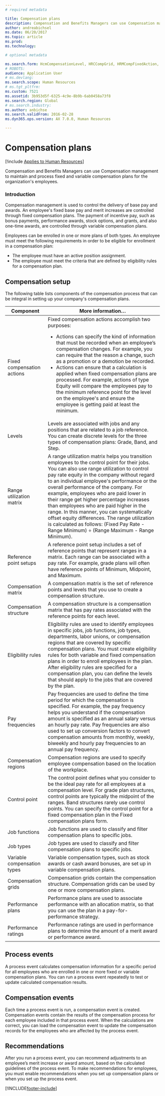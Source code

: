 ```yaml
---
# required metadata

title: Compensation plans
description: Compensation and Benefits Managers can use Compensation management to maintain and process fixed and variable compensation plans for the organization's employees.
author: andreabichsel
ms.date: 06/20/2017
ms.topic: article
ms.prod: 
ms.technology: 

# optional metadata

ms.search.form: HcmCompensationLevel, HRCCompGrid, HRMCompFixedAction, HRMCompFixedBudget, HRMCompFixedPlanTable, HcmCompensationWorkspace
# ROBOTS: 
audience: Application User
# ms.devlang: 
ms.search.scope: Human Resources
# ms.tgt_pltfrm: 
ms.custom: 7521
ms.assetid: 3b953d5f-6325-4c9e-8b9b-6ab0458a73f8
ms.search.region: Global
# ms.search.industry: 
ms.author: anbichse
ms.search.validFrom: 2016-02-28
ms.dyn365.ops.version: AX 7.0.0, Human Resources

---
```


# Compensation plans

[!include [Applies to Human Resources](../includes/applies-to-hr.md)]

Compensation and Benefits Managers can use Compensation management to maintain and process fixed and variable compensation plans for the organization's employees.

### Introduction

Compensation management is used to control the delivery of base pay and awards. An employee's fixed base pay and merit increases are controlled through fixed compensation plans. The payment of incentive pay, such as bonus payments, performance awards, stock options, and grants, and also one-time awards, are controlled through variable compensation plans. 

Employees can be enrolled in one or more plans of both types. An employee must meet the following requirements in order to be eligible for enrollment in a compensation plan:
-   The employee must have an active position assignment.
-   The employee must meet the criteria that are defined by eligibility rules for a compensation plan.

## Compensation setup
The following table lists components of the compensation process that can be integral in setting up your company's compensation plans.

<table>
<thead>
<tr class="header">
<th>Component</th>
<th>More information…</th>
</tr>
</thead>
<tbody>
<tr class="odd">
<td>Fixed compensation actions</td>
<td>Fixed compensation actions accomplish two purposes:
<ul>
<li>Actions can specify the kind of information that must be recorded when an employee’s compensation changes. For example, you can require that the reason a change, such as a promotion or a demotion be recorded.</li>
<li>Actions can ensure that a calculation is applied when fixed compensation plans are processed.  For example, actions of type Equity will compare the employees pay to the minimum reference point for the level on the employee&#39;s and ensure the employee is getting paid at least the minimum.</li>
</ul></td>
</tr>
<tr class="even">
<td>Levels</td>
<td>Levels are associated with jobs and any positions that are related to a job reference. You can create discrete levels for the three types of compensation plans: Grade, Band, and Step.</td>
</tr>
<tr class="odd">
<td>Range utilization matrix</td>
<td>A range utilization matrix helps you transition employees to the control point for their jobs. You can also use range utilization to control pay rate equity in the company without regard to an individual employee&#39;s performance or the overall performance of the company. For example, employees who are paid lower in their range get higher percentage increases than employees who are paid higher in the range. In this manner, you can systematically offset equity differences. The range utilization is calculated as follows: (Fixed Pay Rate - Range Minimum) ÷ (Range Maximum - Range Minimum).</td>
</tr>
<tr class="even">
<td>Reference point setups</td>
<td>A reference point setup includes a set of reference points that represent ranges in a matrix. Each range can be associated with a pay rate. For example, grade plans will often have reference points of Minimum, Midpoint, and Maximum.</td>
</tr>
<tr class="odd">
<td>Compensation matrix</td>
<td>A compensation matrix is the set of reference points and levels that you use to create a compensation structure.</td>
</tr>
<tr class="even">
<td>Compensation structure</td>
<td>A compensation structure is a compensation matrix that has pay rates associated with the reference points for each level.</td>
</tr>
<tr class="odd">
<td>Eligibility rules</td>
<td>Eligibility rules are used to identify employees in specific jobs, job functions, job types, departments, labor unions, or compensation regions that are covered by specific compensation plans. You must create eligibility rules for both variable and fixed compensation plans in order to enroll employees in the plan. After eligibility rules are specified for a compensation plan, you can define the levels that should apply to the jobs that are covered by the plan.</td>
</tr>
<tr class="even">
<td>Pay frequencies</td>
<td>Pay frequencies are used to define the time period for which the compensation is specified.  For example, the pay frequency helps you understand if the compensation amount is specified as an annual salary versus an hourly pay rate. Pay frequencies are also used to set up conversion factors to convert compensation amounts from monthly, weekly, biweekly and hourly pay frequencies to an annual pay frequency.</td>
</tr>
<tr class="odd">
<td>Compensation regions</td>
<td>Compensation regions are used to specify employee compensation based on the location of the workplace.</td>
</tr>
<tr class="even">
<td>Control point</td>
<td>The control point defines what you consider to be the ideal pay rate for all employees at a compensation level. For grade plan structures, control points are typically the midpoint of the ranges. Band structures rarely use control points. You can specify the control point for a fixed compensation plan in the Fixed compensation plans form.</td>
</tr>
<tr class="odd">
<td>Job functions</td>
<td>Job functions are used to classify and filter compensation plans to specific jobs.</td>
</tr>
<tr class="even">
<td>Job types</td>
<td>Job types are used to classify and filter compensation plans to specific jobs.</td>
</tr>
<tr class="odd">
<td>Variable compensation types</td>
<td>Variable compensation types, such as stock awards or cash award bonuses, are set up in variable compensation plans.</td>
</tr>
<tr class="even">
<td>Compensation grids</td>
<td>Compensation grids contain the compensation structure.  Compensation grids can be used by one or more compensation plans.</td>
</tr>
<tr class="odd">
<td>Performance plans</td>
<td>Performance plans are used to associate performance with an allocation matrix, so that you can use the plan in a pay-for-performance strategy.</td>
</tr>
<tr class="even">
<td>Performance ratings</td>
<td>Performance ratings are used in performance plans to determine the amount of a merit award or performance award.</td>
</tr>
</tbody>
</table>

## Process events
A process event calculates compensation information for a specific period for all employees who are enrolled in one or more fixed or variable compensation plans. You can run a process event repeatedly to test or update calculated compensation results.

Compensation events
-------------------

Each time a process event is run, a compensation event is created.  Compensation events contain the results of the compensation process for each employee included in that process event.  When the calculations are correct, you can load the compensation event to update the compensation records for the employees who are affected by the process event.

## Recommendations
After you run a process event, you can recommend adjustments to an employee’s merit increase or award amount, based on the calculated guidelines of the process event. To make recommendations for employees, you must enable recommendations when you set up compensation plans or when you set up the process event.





[!INCLUDE[footer-include](../includes/footer-banner.md)]